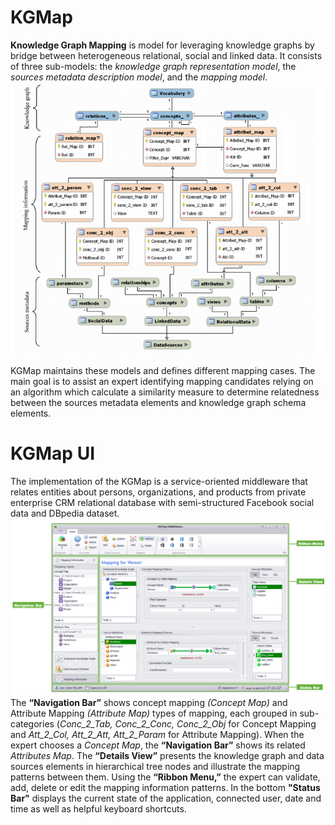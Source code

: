 # KGMap

**Knowledge Graph Mapping** is model for leveraging knowledge graphs by bridge between heterogeneous relational, social and linked data. It consists of three sub-models: the _knowledge graph representation model_, the _sources metadata description model_, and the _mapping model_. 
![](Resources/Mapping_Schema.PNG) 

KGMap maintains these models and defines different mapping cases. The main goal is to assist an expert identifying mapping candidates relying on an algorithm which calculate a similarity measure to determine relatedness between the sources metadata elements and knowledge graph schema elements. 

# KGMap UI
The implementation of the KGMap is a service-oriented middleware that relates entities about persons, organizations, and products from private enterprise CRM relational database with semi-structured Facebook social data and DBpedia dataset.
![](Resources/Mapping_UI.PNG)
The **“Navigation Bar”** shows concept mapping _(Concept Map)_ and Attribute Mapping _(Attribute Map)_ types of mapping, each grouped in sub-categories (_Conc_2_Tab, Conc_2_Conc, Conc_2_Obj_ for Concept Mapping and _Att_2_Col, Att_2_Att, Att_2_Param_ for Attribute Mapping). When the expert chooses a _Concept Map_, the **“Navigation Bar”** shows its related _Attributes Map_. The **“Details View”** presents the knowledge graph and data sources elements in hierarchical tree nodes and illustrate the mapping patterns between them. Using the **“Ribbon Menu,”** the expert can validate, add, delete or edit the mapping information patterns. In the bottom **"Status Bar"** displays the current state of the application, connected user, date and time as well as helpful keyboard shortcuts.
